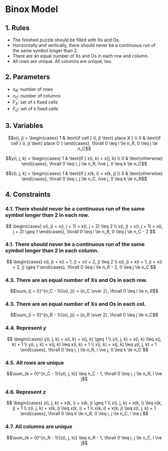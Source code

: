 # Binox Model

## 1. Rules

- The finished puzzle should be filled with Xs and Os.
- Horizontally and vertically, there should never be a continuous run of the same symbol longer than 2.
- There are an equal number of Xs and Os in each row and column.
- All rows are unique. All columns are unique, too.


## 2. Parameters
- $n_R$: number of rows
- $n_C$: number of columns
- $F_X$: set of `X` fixed cells
- $F_O$: set of `O` fixed cells

## 3. Variables

$$x(i, j) = \begin{cases}
    1 & \text{if cell } (i, j) \text{ place X } \\
    0 & \text{if cell } (i, j) \text{ place O }
\end{cases}, \forall 0 \leq i \le n_R, 0 \leq j \le n_C$$

$$y(i, j, k) = \begin{cases}
    1 & \text{if } x(i, k) = x(j, k) \\
    0 & \text{otherwise}
\end{cases}, \forall 0 \leq i, j \le n_R, i\ne j, 0 \leq k \le n_C$$

$$z(i, j, k) = \begin{cases}
    1 & \text{if } x(k, i) = x(k, j) \\
    0 & \text{otherwise}
\end{cases}, \forall 0 \leq i, j \le n_C, i\ne j, 0 \leq k \le n_R$$

## 4. Constraints
### 4.1. There should never be a continuous run of the same symbol longer than 2 in each row.
$$
\begin{cases}
    x(i, j) + x(i, j + 1) + x(i, j + 2) \leq 2 \\
    x(i, j) + x(i, j + 1) + x(i, j + 2) \geq 1
\end{cases}, \forall 0 \leq i \le n_R, 0 \leq j \le n_C - 2
$$

### 4.1. There should never be a continuous run of the same symbol longer than 2 in each column.
$$
\begin{cases}
    x(i, j) + x(i + 1, j) + x(i + 2, j) \leq 2 \\
    x(i, j) + x(i + 1, j) + x(i + 2, j) \geq 1
\end{cases}, \forall 0 \leq i \le n_R - 2, 0 \leq j \le n_C
$$

### 4.3. There are an equal number of Xs and Os in each row.
$$\sum_{j = 0}^{n_C - 1}{x(i, j)} = {n_C \over 2}, \forall 0 \leq i \le n_R$$

### 4.3. There are an equal number of Xs and Os in each col.
$$\sum_{i = 0}^{n_R - 1}{x(i, j)} = {n_R \over 2}, \forall 0 \leq j \le n_C$$

### 4.4. Represent $y$
$$
\begin{cases}
    y(i, j, k) + x(i, k) + x(j, k) \geq 1 \\
    y(i, j, k) + x(i, k) \leq x(j, k) + 1 \\
    y(i, j, k) + x(j, k) \leq x(i, k) + 1 \\
    x(i, k) + x(j, k) \leq y(i, j, k) + 1
\end{cases}, \forall 0 \leq i, j \le n_R, i \ne j, 0 \leq k \le n_C
$$

### 4.5. All rows are unique
$$\sum_{k = 0}^{n_C - 1}{y(i, j, k)} \leq n_C - 1, \forall 0 \leq i, j \le n_R, i \ne j$$

### 4.6. Represent $z$
$$
\begin{cases}
    z(i, j, k) + x(k, i) + x(k, j) \geq 1 \\
    z(i, j, k) + x(k, i) \leq x(k, j) + 1 \\
    z(i, j, k) + x(k, j) \leq x(k, i) + 1 \\
    x(k, i) + x(k, j) \leq z(i, j, k) + 1
\end{cases}, \forall 0 \leq k \le n_R, 0 \leq i, j \le n_C, i \ne j
$$

### 4.7. All columns are unique
$$\sum_{k = 0}^{n_R - 1}{z(i, j, k)} \leq n_R - 1, \forall 0 \leq i, j \le n_C, i \ne j$$
